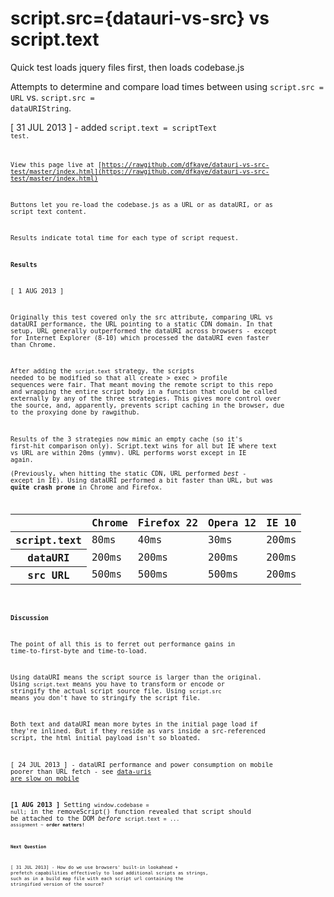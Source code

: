 script.src={datauri-vs-src} vs script.text
==========================================

Quick test loads jquery files first, then loads codebase.js 

Attempts to determine and compare load times between using <code>script.src = URL</code> 
vs. <code>script.src = dataURIString</code>.

[ 31 JUL 2013 ] - added <code>script.text = scriptText<code> test.

View this page live at 
[https://rawgithub.com/dfkaye/datauri-vs-src-test/master/index.html](https://rawgithub.com/dfkaye/datauri-vs-src-test/master/index.html)

Buttons let you re-load the codebase.js as a URL or as dataURI, or as script text content.

Results indicate total time for each type of script request.


__Results__

[ 1 AUG 2013 ] 

Originally this test covered only the src attribute, comparing URL vs dataURI performance, the URL 
pointing to a static CDN domain.  In that setup, URL generally outperformed the dataURI across 
browsers - except for Internet Explorer (8-10) which processed the dataURI even faster than Chrome.

After adding the <code>script.text</code> strategy, the scripts needed to be modified so that all create > exec >
profile sequences were fair.  That meant moving the remote script to this repo and wrapping the entire 
script body in a function that could be called externally by any of the three strategies.  This gives 
more control over the source, and, apparently, prevents script caching in the browser, due to the 
proxying done by rawgithub.

Results of the 3 strategies now mimic an empty cache (so it's first-hit comparison only).  Script.text 
wins for all but IE where text vs URL are within 20ms (ymmv).  URL performs worst except in IE again.  
(Previously, when hitting the static CDN, URL performed *best* - except in IE).  Using dataURI performed 
a bit faster than URL, but was __quite crash prone__ in Chrome and Firefox.

<table>
  <thead>
    <tr>
      <th></th>
      <th>Chrome </th>
      <th>Firefox 22</th>
      <th>Opera 12</th>
      <th>IE 10</th>
    </tr>
  </thead>
  <tbody>
    <tr>
      <th>script.text</th>
      <td>80ms</td>
      <td>40ms</td>
      <td>30ms</td>
      <td>200ms</td>      
    </tr>
    <tr>
      <th>dataURI</th>
      <td>200ms</td>
      <td>200ms</td>
      <td>200ms</td>
      <td>200ms</td>      
    </tr>    
    <tr>
      <th>src URL</th>
      <td>500ms</td>
      <td>500ms</td>
      <td>500ms</td>
      <td>200ms</td>      
    </tr>
  </tbody>
</table>


__Discussion__

The point of all this is to ferret out performance gains in time-to-first-byte and time-to-load.

Using dataURI means the script source is larger than the original.
Using <code>script.text</code> means you have to transform or encode or stringify the actual script source file.
Using <code>script.src</code> means you don't have to stringify the script file.

Both text and dataURI mean more bytes in the initial page load if they're inlined.
But if they reside as vars inside a src-referenced script, the html initial payload isn't so bloated.

[ 24 JUL 2013 ] - dataURI performance and power consumption on mobile poorer than URL fetch - 
see [data-uris are slow on mobile](http://www.mobify.com/blog/data-uris-are-slow-on-mobile/)


__[1 AUG 2013 ]__
Setting <code>window.codebase = null;</code> in the removeScript() function revealed that script should be 
attached to the DOM *before* <code>script.text = ...<code> assignment ~ __order matters!__


__Next Question__

[ 31 JUL 2013] - How do we use browsers' built-in lookahead + prefetch capabilities effectively to 
load additional scripts as strings, such as in a build map file with each script url containing the
stringified version of the source?
